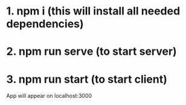# 1. npm i (this will install all needed dependencies)
# 2. npm run serve (to start server)
# 3. npm run start (to start client)

App will appear on localhost:3000